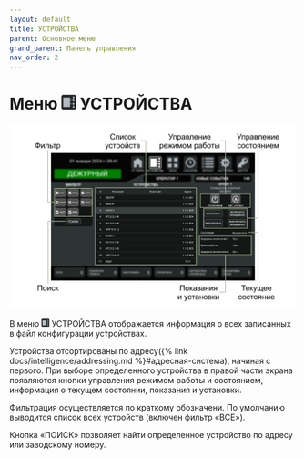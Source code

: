 ```yaml
---
layout: default
title: УСТРОЙСТВА
parent: Основное меню
grand_parent: Панель управления
nav_order: 2
---
```


# Меню <img src="../../assets/icons/menus/m_ustroystva.png" width="26" height="26"> УСТРОЙСТВА

<p align="center">
<img src="../../assets/images/devices.png">
</p>

В меню <img src="../../assets/icons/menus/m_ustroystva.png" width="14" height="14"> УСТРОЙСТВА отображается информация о всех записанных в файл конфигурации устройствах.

Устройства отсортированы по адресу({% link docs/intelligence/addressing.md %}#адресная-система), начиная с первого. При выборе определенного устройства в правой части экрана появляются кнопки управления режимом работы и состоянием, информация о текущем состоянии, показания и установки.

Фильтрация осуществляется по краткому обозначени. По умолчанию выводится список всех устройств (включен фильтр «ВСЕ»).

Кнопка «ПОИСК» позволяет найти определенное устройство по адресу или заводскому номеру.
